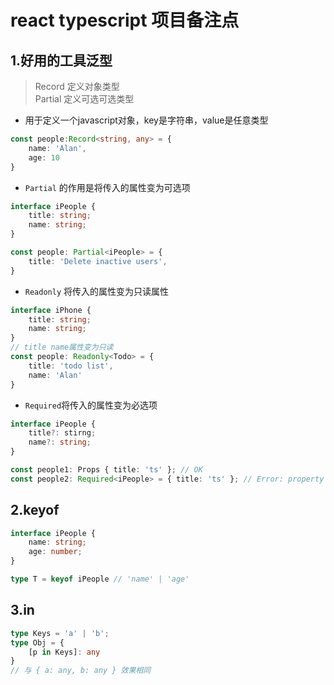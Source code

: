 # react typescript 项目备注点

## 1.好用的**工具泛型**
> Record 定义对象类型  
> Partial 定义可选可选类型  
> 

- 用于定义一个javascript对象，key是字符串，value是任意类型
```ts
const people:Record<string, any> = {
    name: 'Alan',
    age: 10
}
```

- `Partial` 的作用是将传入的属性变为可选项
```ts
interface iPeople {
    title: string;
    name: string;
}

const people: Partial<iPeople> = {
    title: 'Delete inactive users',
}
```

- `Readonly` 将传入的属性变为只读属性
```ts
interface iPhone {
    title: string;
    name: string;
}
// title name属性变为只读
const people: Readonly<Todo> = {
    title: 'todo list',
    name: 'Alan'
}
```

- `Required`将传入的属性变为必选项
```ts
interface iPeople {
    title?: stirng;
    name?: string;
}

const people1: Props { title: 'ts' }; // OK
const people2: Required<iPeople> = { title: 'ts' }; // Error: property 'name' missing
```

## 2.keyof
```ts
interface iPeople {
    name: string;
    age: number;
}

type T = keyof iPeople // 'name' | 'age'
```

## 3.in
```ts
type Keys = 'a' | 'b';
type Obj = {
    [p in Keys]: any
}
// 与 { a: any, b: any } 效果相同
```

